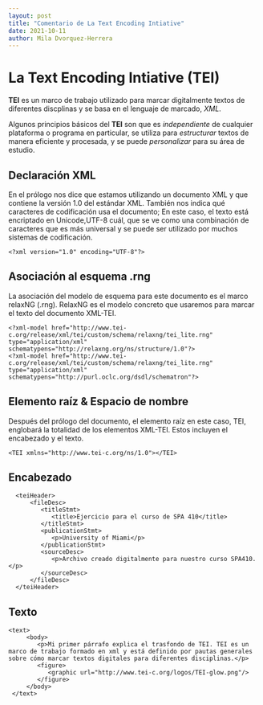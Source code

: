```yaml
---
layout: post
title: "Comentario de La Text Encoding Intiative"
date: 2021-10-11
author: Mila Dvorquez-Herrera
---
```


# La Text Encoding Intiative (TEI)

**TEI** es un marco de trabajo utilizado para marcar digitalmente textos de diferentes discplinas y se basa en el lenguaje de marcado, *XML*.

Algunos principios básicos del **TEI** son que es *independiente* de cualquier plataforma o programa en particular, se utiliza para *estructurar* textos de manera eficiente y procesada, y se puede *personalizar* para su área de estudio. 


## Declaración XML 

En el prólogo nos dice que estamos utilizando un documento XML y que contiene la versión 1.0 del estándar XML. También nos indica qué caracteres de codificación usa el documento; En este caso, el texto está encriptado en Unicode,UTF-8 cuál, que se ve como una combinación de caracteres que es más universal y se puede ser utilizado por muchos sistemas de codificación.

```
<?xml version="1.0" encoding="UTF-8"?>
```
## Asociación al esquema .rng

La asociación del modelo de esquema para este documento es el marco relaxNG (.rng). RelaxNG es el modelo concreto que usaremos para marcar el texto del documento XML-TEI. 
```
<?xml-model href="http://www.tei-c.org/release/xml/tei/custom/schema/relaxng/tei_lite.rng" type="application/xml" schematypens="http://relaxng.org/ns/structure/1.0"?>
<?xml-model href="http://www.tei-c.org/release/xml/tei/custom/schema/relaxng/tei_lite.rng" type="application/xml"
schematypens="http://purl.oclc.org/dsdl/schematron"?>
```
## Elemento raíz & Espacio de nombre	

Después del prólogo del documento, el elemento raíz en este caso, TEI, englobará la totalidad de los elementos XML-TEI. Estos incluyen el encabezado y el texto. 
```
<TEI xmlns="http://www.tei-c.org/ns/1.0"></TEI> 
```
## Encabezado
```
  <teiHeader>
      <fileDesc>
         <titleStmt>
            <title>Ejercicio para el curso de SPA 410</title>
         </titleStmt>
         <publicationStmt>
            <p>University of Miami</p>        
         </publicationStmt>
         <sourceDesc>
            <p>Archivo creado digitalmente para nuestro curso SPA410.</p>
         </sourceDesc>
      </fileDesc>
  </teiHeader>
  ```
## Texto
 
 ```
 <text>
      <body>
         <p>Mi primer párrafo explica el trasfondo de TEI. TEI es un marco de trabajo formado en xml y está definido por pautas generales sobre cómo marcar textos digitales para diferentes disciplinas.</p>
         <figure>
            <graphic url="http://www.tei-c.org/logos/TEI-glow.png"/>
         </figure>
      </body>
  </text>
```
